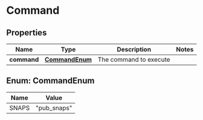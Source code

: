 # Command

## Properties
Name | Type | Description | Notes
------------ | ------------- | ------------- | -------------
**command** | [**CommandEnum**](#CommandEnum) | The command to execute  | 

<a name="CommandEnum"></a>
## Enum: CommandEnum
Name | Value
---- | -----
SNAPS | &quot;pub_snaps&quot;
